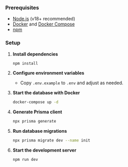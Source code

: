 ### Prerequisites

- [Node.js](https://nodejs.org/) (v18+ recommended)
- [Docker](https://www.docker.com/) and [Docker Compose](https://docs.docker.com/compose/)
- [npm](https://www.npmjs.com/)

### Setup

1. **Install dependencies**

   ```bash
   npm install
   ```

2. **Configure environment variables**

   - Copy `.env.example` to `.env` and adjust as needed.

3. **Start the database with Docker**

   ```bash
   docker-compose up -d
   ```
4. **Generate Prisma client**

   ```bash
   npx prisma generate
   ```
5. **Run database migrations**

   ```bash
   npx prisma migrate dev --name init
   ```

6. **Start the development server**

   ```bash
   npm run dev
   ```